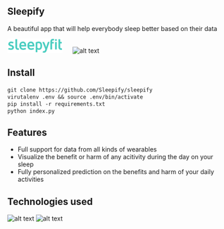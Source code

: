 ## Sleepify
A beautiful app that will help everybody sleep better based on their data

<img src="https://github.com/Sleepify/Sleepify/blob/master/Sleepyfit-logo.svg" alt="alt text" width="25%"> &emsp; <img src="https://www.baselhack.ch/frontend/images/logo/baselhack_black.png" alt="alt text" width="15%">

## Install

    git clone https://github.com/Sleepify/sleepify
    virutalenv .env && source .env/bin/activate
    pip install -r requirements.txt
    python index.py


## Features

* Full support for data from all kinds of wearables
* Visualize the benefit or harm of any acitivity during the day on your sleep
* Fully personalized prediction on the benefits and harm of your daily activities

## Technologies used
<img src="https://www.probytes.net/wp-content/uploads/2018/10/dash-logo-300.png" alt="alt text" width="10%"> <img src="http://www.howcsharp.com/img/1/47/pandas-300x300.jpg" alt="alt text" width="10%">


